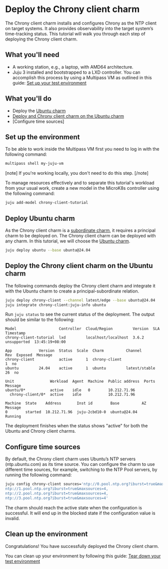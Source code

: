 <!-- vale Canonical.007-Headings-sentence-case = NO -->
# Deploy the Chrony client charm
<!-- vale Canonical.007-Headings-sentence-case = YES -->

The Chrony client charm installs and configures Chrony as the NTP client
on target systems. It also provides observability into the target
system’s time-tracking status. This tutorial will walk you through each
step of deploying the Chrony client charm.

## What you'll need

<!-- vale Canonical.013-Spell-out-numbers-below-10 = NO -->
- A working station, e.g., a laptop, with AMD64 architecture.
- Juju 3 installed and bootstrapped to a LXD controller. You can
  accomplish this process by using a Multipass VM as outlined in this
  guide: [Set up your test environment](https://canonical-juju.readthedocs-hosted.com/en/latest/user/howto/manage-your-deployment/manage-your-deployment-environment/#set-things-up)
<!-- vale Canonical.013-Spell-out-numbers-below-10 = YES -->

## What you'll do

- Deploy the [Ubuntu charm](https://charmhub.io/ubuntu)
- [Deploy and Chrony client charm on the Ubuntu charm](#deploy-the-chrony-client-charm-on-the-ubuntu-charm)
- [Configure time sources]

## Set up the environment

To be able to work inside the Multipass VM first you need to log in with
the following command:

```bash
multipass shell my-juju-vm
```

[note]
If you're working locally, you don't need to do this step.
[/note]

To manage resources effectively and to separate this tutorial's workload
from your usual work, create a new model in the MicroK8s controller
using the following command:

```bash
juju add-model chrony-client-tutorial
```

<!-- vale Canonical.007-Headings-sentence-case = NO -->
## Deploy Ubuntu charm
<!-- vale Canonical.007-Headings-sentence-case = YES -->

As the Chrony client charm is
a [subordinate charm](https://documentation.ubuntu.com/juju/latest/reference/charm/#subordinate),
it requires a principal charm to be deployed on. The Chrony client charm
can be deployed with any charm. In this tutorial, we will choose
the [Ubuntu charm](https://charmhub.io/ubuntu).

```bash
juju deploy ubuntu --base ubuntu@24.04
```

<!-- vale Canonical.007-Headings-sentence-case = NO -->
## Deploy the Chrony client charm on the Ubuntu charm
<!-- vale Canonical.007-Headings-sentence-case = YES -->

The following commands deploy the Chrony client charm and integrate it
with the Ubuntu charm to create a principal-subordinate relation.

```bash
juju deploy chrony-client --channel latest/edge --base ubuntu@24.04
juju integrate chrony-client:juju-info ubuntu
```

Run `juju status` to see the current status of the deployment. The
output should be similar to the following:

```
Model                   Controller  Cloud/Region         Version  SLA          Timestamp
chrony-client-tutorial  lxd         localhost/localhost  3.6.2    unsupported  13:45:19+08:00

App            Version  Status  Scale  Charm          Channel        Rev  Exposed  Message
chrony-client           active      1  chrony-client                   1  no       
ubuntu         24.04    active      1  ubuntu         latest/stable   26  no       

Unit                Workload  Agent  Machine  Public address  Ports  Message
ubuntu/0*           active    idle   0        10.212.71.96           
  chrony-client/0*  active    idle            10.212.71.96           

Machine  State    Address       Inst id        Base          AZ  Message
0        started  10.212.71.96  juju-2cbd10-0  ubuntu@24.04      Running
```

The deployment finishes when the status shows "active" for both the
Ubuntu and Chrony client charms.

## Configure time sources

By default, the Chrony client charm uses Ubuntu’s NTP servers 
(ntp.ubuntu.com) as its time source. You can configure the charm to use
different time sources, for example, switching to the NTP Pool servers,
by running the following command:

```bash
juju config chrony-client sources='ntp://0.pool.ntp.org?iburst=true&maxsources=4,
ntp://1.pool.ntp.org?iburst=true&maxsources=4,
ntp://2.pool.ntp.org?iburst=true&maxsources=4,
ntp://3.pool.ntp.org?iburst=true&maxsources=4'
```

The charm should reach the active state when the configuration is 
successful. It will end up in the blocked state if the configuration 
value is invalid.

## Clean up the environment

Congratulations! You have successfully deployed the Chrony client charm.

You can clean up your environment by following this guide:
[Tear down your test environment](https://canonical-juju.readthedocs-hosted.com/en/3.6/user/howto/manage-your-deployment/manage-your-deployment-environment/#tear-things-down)
